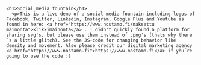     <h1>Social media fountain</h1>
      <p>This is a live demo of a social media fountain including logos of Facebook, Twitter, Linkedin, Instagram, Google Plus and Youtube as found in here: <a href="https://www.nostamo.fi/maksettu mainonta">klikkimainonta</a> . I didn't quickly found a platform for sharing svg's, but please use them instead of .png's (thats why there´s a little glitch). See the JS-code for changing behavior like density and movement. Also please credit our digital marketing agency <a href="https://www.nostamo.fi">https://www.nostamo.fi</a> if you´re going to use the code :)
      
      